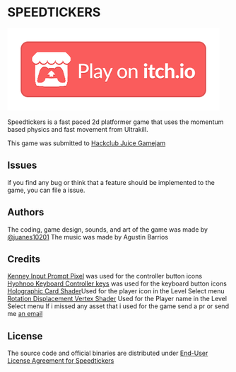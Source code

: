 # SPEEDTICKERS
[![See the game on itch.io](./icons/itch.png)](https://juanes10201.itch.io/speedtickers)

Speedtickers is a fast paced 2d platformer game that uses the momentum based physics and fast movement from Ultrakill.

This game was submitted to [Hackclub Juice Gamejam](https://github.com/hackclub/juice)
## Issues
if you find any bug or think that a feature should be implemented to the game, you can file a issue.

## Authors
The coding, game design, sounds, and art of the game was made by [@juanes10201](https://github.com/juanes10201)
The music was made by Agustin Barrios

## Credits
[Kenney Input Prompt Pixel](https://www.kenney.nl/assets/input-prompts-pixel-16) was used for the controller button icons
[Hyohnoo Keyboard Controller keys](https://hyohnoo.itch.io/keyboard-controller-keys) was used for the keyboard button icons
[Holographic Card Shader](https://godotshaders.com/shader/2d-holographic-card-shader/)Used for the player icon in the Level Select menu
[Rotation Displacement Vertex Shader](https://godotshaders.com/shader/rotation-displacement-vertex-shader/) Used for the Player name in the Level Select menu
If i missed any asset that i used for the game send a pr or send me [an email](juanesteban10201@gmail.com)

## License
The source code and official binaries are distributed under [End-User License Agreement for Speedtickers](https://github.com/juanes10201/speedtickers/blob/main/EULA.txt)
